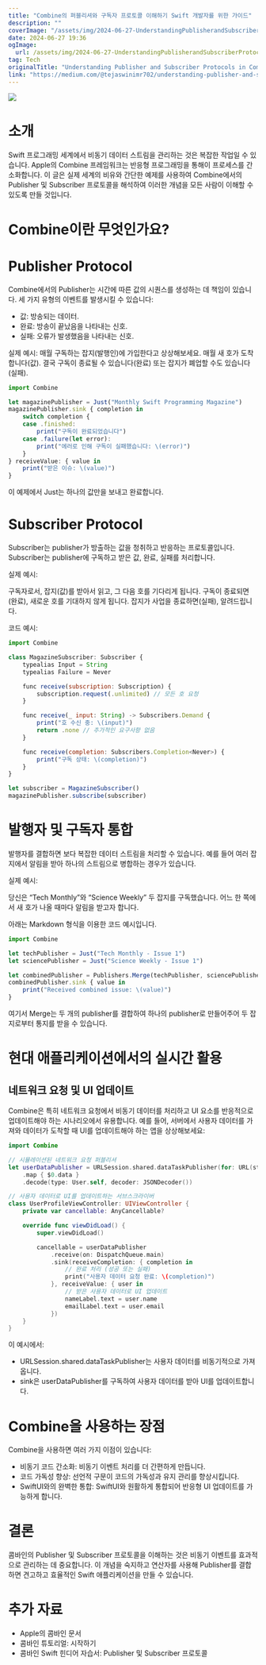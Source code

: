 ```yaml
---
title: "Combine의 퍼블리셔와 구독자 프로토콜 이해하기 Swift 개발자를 위한 가이드"
description: ""
coverImage: "/assets/img/2024-06-27-UnderstandingPublisherandSubscriberProtocolsinCombineSwift_0.png"
date: 2024-06-27 19:36
ogImage:
  url: /assets/img/2024-06-27-UnderstandingPublisherandSubscriberProtocolsinCombineSwift_0.png
tag: Tech
originalTitle: "Understanding Publisher and Subscriber Protocols in Combine Swift"
link: "https://medium.com/@tejaswinimr702/understanding-publisher-and-subscriber-protocols-in-combine-swift-01c86d46e402"
---
```


<img src="/assets/img/2024-06-27-UnderstandingPublisherandSubscriberProtocolsinCombineSwift_0.png" />

# 소개

Swift 프로그래밍 세계에서 비동기 데이터 스트림을 관리하는 것은 복잡한 작업일 수 있습니다. Apple의 Combine 프레임워크는 반응형 프로그래밍을 통해이 프로세스를 간소화합니다. 이 글은 실제 세계의 비유와 간단한 예제를 사용하여 Combine에서의 Publisher 및 Subscriber 프로토콜을 해석하여 이러한 개념을 모든 사람이 이해할 수 있도록 만들 것입니다.

# Combine이란 무엇인가요?

<div class="content-ad"></div>

# Publisher Protocol

Combine에서의 Publisher는 시간에 따른 값의 시퀀스를 생성하는 데 책임이 있습니다. 세 가지 유형의 이벤트를 발생시킬 수 있습니다:

- 값: 방송되는 데이터.
- 완료: 방송이 끝났음을 나타내는 신호.
- 실패: 오류가 발생했음을 나타내는 신호.

실제 예시: 매월 구독하는 잡지(발행인)에 가입한다고 상상해보세요. 매월 새 호가 도착합니다(값). 결국 구독이 종료될 수 있습니다(완료) 또는 잡지가 폐업할 수도 있습니다(실패).

<div class="content-ad"></div>

```js
import Combine

let magazinePublisher = Just("Monthly Swift Programming Magazine")
magazinePublisher.sink { completion in
    switch completion {
    case .finished:
        print("구독이 완료되었습니다")
    case .failure(let error):
        print("에러로 인해 구독이 실패했습니다: \(error)")
    }
} receiveValue: { value in
    print("받은 이슈: \(value)")
}
```

이 예제에서 Just는 하나의 값만을 보내고 완료합니다.

# Subscriber Protocol

Subscriber는 publisher가 방출하는 값을 청취하고 반응하는 프로토콜입니다. Subscriber는 publisher에 구독하고 받은 값, 완료, 실패를 처리합니다.

<div class="content-ad"></div>

실제 예시:

구독자로서, 잡지(값)를 받아서 읽고, 그 다음 호를 기다리게 됩니다. 구독이 종료되면(완료), 새로운 호를 기대하지 않게 됩니다. 잡지가 사업을 종료하면(실패), 알려드립니다.

코드 예시:

```js
import Combine

class MagazineSubscriber: Subscriber {
    typealias Input = String
    typealias Failure = Never

    func receive(subscription: Subscription) {
        subscription.request(.unlimited) // 모든 호 요청
    }

    func receive(_ input: String) -> Subscribers.Demand {
        print("호 수신 중: \(input)")
        return .none // 추가적인 요구사항 없음
    }

    func receive(completion: Subscribers.Completion<Never>) {
        print("구독 상태: \(completion)")
    }
}

let subscriber = MagazineSubscriber()
magazinePublisher.subscribe(subscriber)
```

<div class="content-ad"></div>

# 발행자 및 구독자 통합

발행자를 결합하면 보다 복잡한 데이터 스트림을 처리할 수 있습니다. 예를 들어 여러 잡지에서 알림을 받아 하나의 스트림으로 병합하는 경우가 있습니다.

실제 예시:

당신은 “Tech Monthly”와 “Science Weekly” 두 잡지를 구독했습니다. 어느 한 쪽에서 새 호가 나올 때마다 알림을 받고자 합니다.

<div class="content-ad"></div>

아래는 Markdown 형식을 이용한 코드 예시입니다.

```js
import Combine

let techPublisher = Just("Tech Monthly - Issue 1")
let sciencePublisher = Just("Science Weekly - Issue 1")

let combinedPublisher = Publishers.Merge(techPublisher, sciencePublisher)
combinedPublisher.sink { value in
    print("Received combined issue: \(value)")
}
```

여기서 Merge는 두 개의 publisher를 결합하여 하나의 publisher로 만들어주어 두 잡지로부터 통지를 받을 수 있습니다.

# 현대 애플리케이션에서의 실시간 활용

<div class="content-ad"></div>

## 네트워크 요청 및 UI 업데이트

Combine은 특히 네트워크 요청에서 비동기 데이터를 처리하고 UI 요소를 반응적으로 업데이트해야 하는 시나리오에서 유용합니다. 예를 들어, 서버에서 사용자 데이터를 가져와 데이터가 도착할 때 UI를 업데이트해야 하는 앱을 상상해보세요:

```swift
import Combine

// 시뮬레이션된 네트워크 요청 퍼블리셔
let userDataPublisher = URLSession.shared.dataTaskPublisher(for: URL(string: "https://api.example.com/user")!)
    .map { $0.data }
    .decode(type: User.self, decoder: JSONDecoder())

// 사용자 데이터로 UI를 업데이트하는 서브스크라이버
class UserProfileViewController: UIViewController {
    private var cancellable: AnyCancellable?

    override func viewDidLoad() {
        super.viewDidLoad()

        cancellable = userDataPublisher
            .receive(on: DispatchQueue.main)
            .sink(receiveCompletion: { completion in
                // 완료 처리 (성공 또는 실패)
                print("사용자 데이터 요청 완료: \(completion)")
            }, receiveValue: { user in
                // 받은 사용자 데이터로 UI 업데이트
                nameLabel.text = user.name
                emailLabel.text = user.email
            })
    }
}
```

이 예시에서:

<div class="content-ad"></div>

- URLSession.shared.dataTaskPublisher는 사용자 데이터를 비동기적으로 가져옵니다.
- sink은 userDataPublisher를 구독하여 사용자 데이터를 받아 UI를 업데이트합니다.

# Combine을 사용하는 장점

Combine을 사용하면 여러 가지 이점이 있습니다:

- 비동기 코드 간소화: 비동기 이벤트 처리를 더 간편하게 만듭니다.
- 코드 가독성 향상: 선언적 구문이 코드의 가독성과 유지 관리를 향상시킵니다.
- SwiftUI와의 완벽한 통합: SwiftUI와 원활하게 통합되어 반응형 UI 업데이트를 가능하게 합니다.

<div class="content-ad"></div>

# 결론

콤바인의 Publisher 및 Subscriber 프로토콜을 이해하는 것은 비동기 이벤트를 효과적으로 관리하는 데 중요합니다. 이 개념을 숙지하고 연산자를 사용해 Publisher를 결합하면 견고하고 효율적인 Swift 애플리케이션을 만들 수 있습니다.

# 추가 자료

- Apple의 콤바인 문서
- 콤바인 튜토리얼: 시작하기
- 콤바인 Swift 힌디어 자습서: Publisher 및 Subscriber 프로토콜
